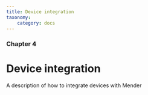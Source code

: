 ```yaml
---
title: Device integration
taxonomy:
    category: docs
---
```


### Chapter 4

# Device integration

A description of how to integrate devices with Mender
